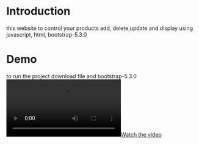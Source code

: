 # Introduction
this website to control your products add, delete,update and display using javascript, html, bootstrap-5.3.0

# Demo
to run the project download file and bootstrap-5.3.0
[![Watch the video](https://github.com/Dinaabdalla2018/Products_JS/blob/main/Demo.mp4)](https://github.com/Dinaabdalla2018/Products_JS/blob/main/Demo.mp4)

